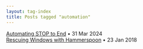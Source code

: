 ```yaml
---
layout: tag-index
title: Posts tagged "automation"
---
```

<dl>
  <dt>
    <a href="/2024/03/31/automating-stop-to-end/">Automating STOP to End</a>
    <span class="post-date">&bull; 31 Mar 2024</span>
  </dt>
  <dt>
    <a href="/2018/01/23/rescuing-windows-with-hammerspoon/">Rescuing Windows with Hammerspoon</a>
    <span class="post-date">&bull; 23 Jan 2018</span>
  </dt>
